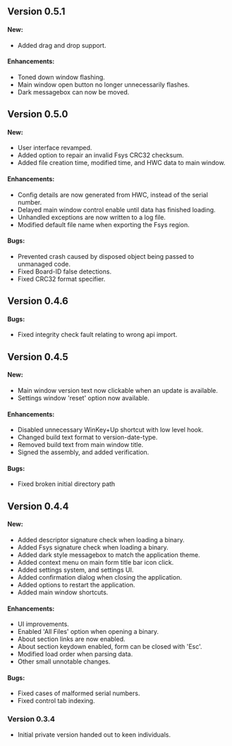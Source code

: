 ## Version 0.5.1

#### New:
- Added drag and drop support.

#### Enhancements:
- Toned down window flashing.
- Main window open button no longer unnecessarily flashes.
- Dark messagebox can now be moved.

## Version 0.5.0

#### New:
- User interface revamped.
- Added option to repair an invalid Fsys CRC32 checksum.
- Added file creation time, modified time, and HWC data to main window.

#### Enhancements:
- Config details are now generated from HWC, instead of the serial number.
- Delayed main window control enable until data has finished loading.
- Unhandled exceptions are now written to a log file.
- Modified default file name when exporting the Fsys region.

#### Bugs:
- Prevented crash caused by disposed object being passed to unmanaged code.
- Fixed Board-ID false detections.
- Fixed CRC32 format specifier.

## Version 0.4.6

#### Bugs:
- Fixed integrity check fault relating to wrong api import.

## Version 0.4.5

#### New:
- Main window version text now clickable when an update is available.
- Settings window 'reset' option now available.

#### Enhancements:
- Disabled unnecessary WinKey+Up shortcut with low level hook.
- Changed build text format to version-date-type.
- Removed build text from main window title.
- Signed the assembly, and added verification.

#### Bugs:
- Fixed broken initial directory path

## Version 0.4.4

#### New:
- Added descriptor signature check when loading a binary.
- Added Fsys signature check when loading a binary.
- Added dark style messagebox to match the application theme.
- Added context menu on main form title bar icon click.
- Added settings system, and settings UI.
- Added confirmation dialog when closing the application.
- Added options to restart the application.
- Added main window shortcuts.

#### Enhancements:
- UI improvements.
- Enabled 'All Files' option when opening a binary.
- About section links are now enabled.
- About section keydown enabled, form can be closed with 'Esc'.
- Modified load order when parsing data.
- Other small unnotable changes.

#### Bugs:
- Fixed cases of malformed serial numbers.
- Fixed control tab indexing.

###  Version 0.3.4

- Initial private version handed out to keen individuals.
